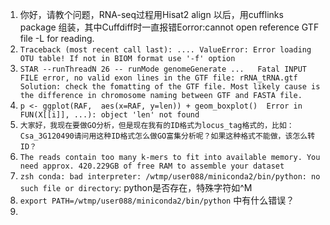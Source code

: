 1. 你好，请教个问题，RNA-seq过程用Hisat2 align 以后，用cufflinks package 组装，其中Cuffdiff时一直报错Eorror:cannot open reference GTF file -L for reading.
2. `Traceback (most recent call last): .... ValueError: Error loading OTU table! If not in BIOM format use '-f' option`
3. `STAR --runThreadN 26 -- runMode genomeGenerate ...   Fatal INPUT FILE error, no valid exon lines in the GTF file: rRNA_tRNA.gtf   Solution: check the fomatting of the GTF file. Most likely cause is the difference in chromosome naming between GTF and FASTA file. `
4. `p <- ggplot(RAF,  aes(x=RAF, y=len)) + geom_boxplot()  Error in FUN(X[[i]], ...): object 'len' not found`
5. `大家好，我现在要做GO分析，但是现在我有的ID格式为locus_tag格式的，比如：Csa_3G120490请问用这种ID格式怎么做GO富集分析呢？如果这种格式不能做，该怎么转ID？`
6. `The reads contain too many k-mers to fit into available memory. You need approx. 420.229GB of free RAM to assemble your dataset`															   
7. `zsh conda: bad interpreter: /wtmp/user088/miniconda2/bin/python: no such file or directory`: python是否存在，特殊字符如^M
8. `export PATH=/wtmp/user088/miniconda2/bin/python`	中有什么错误？
9. 																	  

